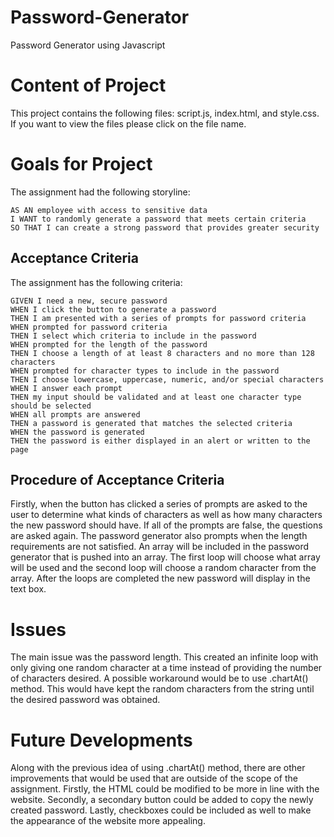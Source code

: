 # Password-Generator
Password Generator using Javascript
 
# Content of Project
This project contains the following files: script.js, index.html, and  style.css. If you want to view the files please click on the file name.
 
# Goals for Project
 
The assignment had the following storyline:
 
```
AS AN employee with access to sensitive data
I WANT to randomly generate a password that meets certain criteria
SO THAT I can create a strong password that provides greater security
```
 
## Acceptance Criteria
 
The assignment has the following criteria:
```
GIVEN I need a new, secure password
WHEN I click the button to generate a password
THEN I am presented with a series of prompts for password criteria
WHEN prompted for password criteria
THEN I select which criteria to include in the password
WHEN prompted for the length of the password
THEN I choose a length of at least 8 characters and no more than 128 characters
WHEN prompted for character types to include in the password
THEN I choose lowercase, uppercase, numeric, and/or special characters
WHEN I answer each prompt
THEN my input should be validated and at least one character type should be selected
WHEN all prompts are answered
THEN a password is generated that matches the selected criteria
WHEN the password is generated
THEN the password is either displayed in an alert or written to the page
```
 
## Procedure of Acceptance Criteria
 
Firstly, when the button has clicked a series of prompts are asked to the user to determine what kinds of characters as well as how many characters the new password should have. If all of the prompts are false, the questions are asked again. The password generator also prompts when the length requirements are not satisfied. An array will be included in the password generator that is pushed into an array. The first loop will choose what array will be used and the second loop will choose a random character from the array. After the loops are completed the new password will display in the text box.
 
# Issues
The main issue was the password length. This created an infinite loop with only giving one random character at a time instead of providing the number of characters desired. A possible workaround would be to use .chartAt() method. This would have kept the random characters from the string until the desired password was obtained.
 
 
# Future Developments
Along with the previous idea of using .chartAt() method, there are other improvements that would be used that are outside of the scope of the assignment. Firstly, the HTML could be modified to be more in line with the website. Secondly, a secondary button could be added to copy the newly created password. Lastly, checkboxes could be included as well to make the appearance of the website more appealing.









